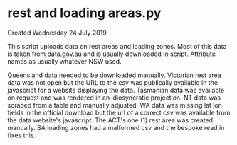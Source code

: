 # rest and loading areas.py
Created Wednesday 24 July 2019

This script uploads data on rest areas and loading zones. Most of this data is taken from data.gov.au and is usually downloaded in script.
Attribute names as usually whatever NSW used.

Queensland data needed to be downloaded manually.
Victorian rest area data was not open but the URL to the csv was publically available in the javascript for a website displaying the data.
Tasmanian data was available on request and was rendered in an idiosyncratic projection.
NT data was scraped from a table and manually adjusted.
WA data was missing lat lon fields in the official download but the url of a correct csv was available from the data website's javascript.
The ACT's one (1) rest area was created manually.
SA loading zones had a malformed csv and the bespoke read in fixes this.


